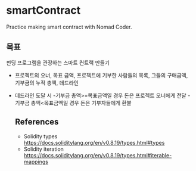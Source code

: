 # smartContract
Practice making smart contract with Nomad Coder.

## 목표
펀딩 프로그램을 관장하는 스마트 컨트랙 만들기
+ 프로젝트의 오너, 목표 금액, 프로젝트에 기부한 사람들의 목록, 그들의 구매금액, 기부금의 누적 총액, 데드라인
+ 데드라인 도달 시 
  -기부금 총액>=목표금액일 경우 돈은 프로젝트 오너에게 전달
  -기부금 총액<목표금액일 경우 돈은 기부자들에게 환불


  ## References
  + Solidity types
    https://docs.soliditylang.org/en/v0.8.19/types.html#types
  + Solidity iteration
    https://docs.soliditylang.org/en/v0.8.19/types.html#iterable-mappings
  